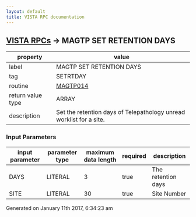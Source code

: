 ```yaml
---
layout: default
title: VISTA RPC documentation
---
```




## [VISTA RPCs](TableOfContent.md) &#8594; MAGTP SET RETENTION DAYS 

 property | value 
--- | --- 
 label | MAGTP SET RETENTION DAYS
 tag | SETRTDAY
 routine | [MAGTP014](http://code.osehra.org/dox/Routine_MAGTP014_source.html)
 return value type | ARRAY
 description | Set the retention days of Telepathology unread worklist for a site.

### Input Parameters

| input parameter | parameter type | maximum data length | required | description | 
| --- | --- | --- | --- | --- | 
| DAYS | LITERAL | 3 | true | The retention days | 
| SITE | LITERAL | 30 | true | Site Number | 




Generated on January 11th 2017, 6:34:23 am